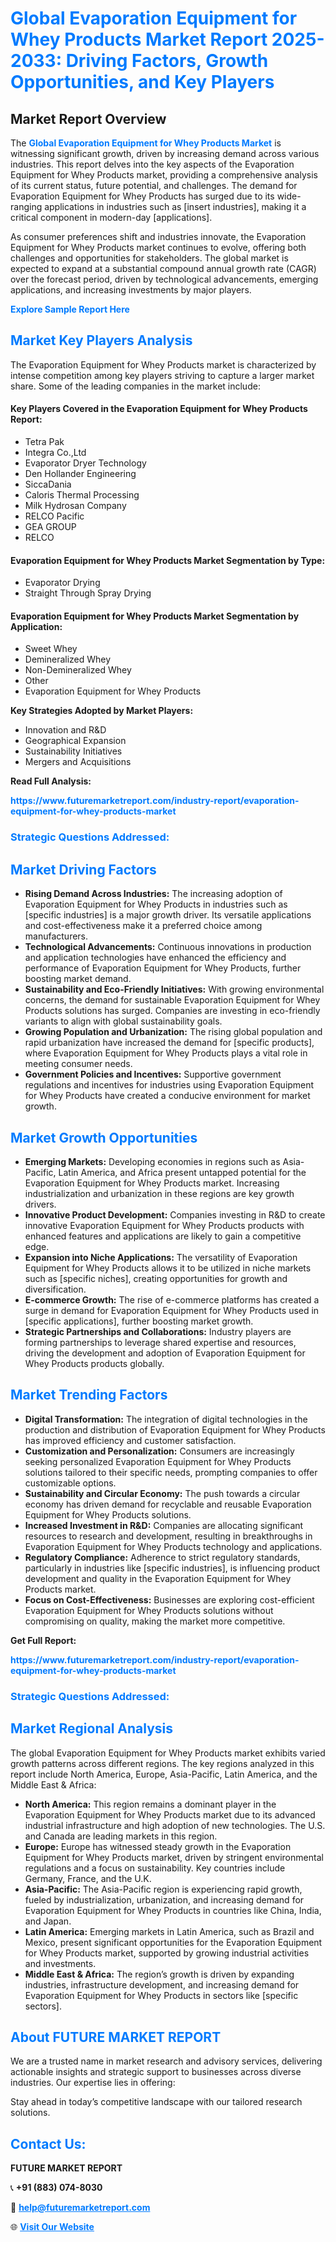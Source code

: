 <h1 style="color: #007BFF;">Global Evaporation Equipment for Whey Products Market Report 2025-2033: Driving Factors, Growth Opportunities, and Key Players</h1>

<section id="overview">
<h2>Market Report Overview</h2>
<p>The <a href="https://www.futuremarketreport.com/industry-report/evaporation-equipment-for-whey-products-market" style="color: #007BFF; text-decoration: none;"><strong>Global Evaporation Equipment for Whey Products Market</strong></a> is witnessing significant growth, driven by increasing demand across various industries. This report delves into the key aspects of the Evaporation Equipment for Whey Products market, providing a comprehensive analysis of its current status, future potential, and challenges. The demand for Evaporation Equipment for Whey Products has surged due to its wide-ranging applications in industries such as [insert industries], making it a critical component in modern-day [applications].</p>
<p>As consumer preferences shift and industries innovate, the Evaporation Equipment for Whey Products market continues to evolve, offering both challenges and opportunities for stakeholders. The global market is expected to expand at a substantial compound annual growth rate (CAGR) over the forecast period, driven by technological advancements, emerging applications, and increasing investments by major players.</p>
</section>

<section id="overview">
<p><a href="https://www.futuremarketreport.com/request-sample/reportId=124469" style="color: #007BFF; text-decoration: none;"><strong>Explore Sample Report Here</strong></a></p>
</section>

<section id="key-players">
<h2 style="color: #007BFF;">Market Key Players Analysis</h2>
<p>The Evaporation Equipment for Whey Products market is characterized by intense competition among key players striving to capture a larger market share. Some of the leading companies in the market include:</p>
<h4>Key Players Covered in the Evaporation Equipment for Whey Products Report:</h4>
<ul><li>Tetra Pak</li><li>Integra Co.,Ltd</li><li>Evaporator Dryer Technology</li><li>Den Hollander Engineering</li><li>SiccaDania</li><li>Caloris Thermal Processing</li><li>Milk Hydrosan Company</li><li>RELCO Pacific</li><li>GEA GROUP</li><li>RELCO</li></ul>
<h4>Evaporation Equipment for Whey Products Market Segmentation by Type:</h4>
<ul><li>Evaporator Drying</li><li>Straight Through Spray Drying</li></ul>

<h4>Evaporation Equipment for Whey Products Market Segmentation by Application:</h4>
<ul><li>Sweet Whey</li><li>Demineralized Whey</li><li>Non-Demineralized Whey</li><li>Other</li><li>Evaporation Equipment for Whey Products</li></ul>
<p><strong>Key Strategies Adopted by Market Players:</strong></p>
<ul>
<li>Innovation and R&D</li>
<li>Geographical Expansion</li>
<li>Sustainability Initiatives</li>
<li>Mergers and Acquisitions</li>
</ul>
</section>

<section>
<p><strong>Read Full Analysis: </strong></p><a href="https://www.futuremarketreport.com/industry-report/evaporation-equipment-for-whey-products-market" style="color: #007BFF; text-decoration: none;"><strong>https://www.futuremarketreport.com/industry-report/evaporation-equipment-for-whey-products-market</strong></a>
<h3 style="color: #007BFF;">Strategic Questions Addressed:</h3>
</section>

<section id="driving-factors">
<h2 style="color: #007BFF;">Market Driving Factors</h2>
<ul>
<li><strong>Rising Demand Across Industries:</strong> The increasing adoption of Evaporation Equipment for Whey Products in industries such as [specific industries] is a major growth driver. Its versatile applications and cost-effectiveness make it a preferred choice among manufacturers.</li>
<li><strong>Technological Advancements:</strong> Continuous innovations in production and application technologies have enhanced the efficiency and performance of Evaporation Equipment for Whey Products, further boosting market demand.</li>
<li><strong>Sustainability and Eco-Friendly Initiatives:</strong> With growing environmental concerns, the demand for sustainable Evaporation Equipment for Whey Products solutions has surged. Companies are investing in eco-friendly variants to align with global sustainability goals.</li>
<li><strong>Growing Population and Urbanization:</strong> The rising global population and rapid urbanization have increased the demand for [specific products], where Evaporation Equipment for Whey Products plays a vital role in meeting consumer needs.</li>
<li><strong>Government Policies and Incentives:</strong> Supportive government regulations and incentives for industries using Evaporation Equipment for Whey Products have created a conducive environment for market growth.</li>
</ul>
</section>

<section id="growth-opportunities">
<h2 style="color: #007BFF;">Market Growth Opportunities</h2>
<ul>
<li><strong>Emerging Markets:</strong> Developing economies in regions such as Asia-Pacific, Latin America, and Africa present untapped potential for the Evaporation Equipment for Whey Products market. Increasing industrialization and urbanization in these regions are key growth drivers.</li>
<li><strong>Innovative Product Development:</strong> Companies investing in R&D to create innovative Evaporation Equipment for Whey Products products with enhanced features and applications are likely to gain a competitive edge.</li>
<li><strong>Expansion into Niche Applications:</strong> The versatility of Evaporation Equipment for Whey Products allows it to be utilized in niche markets such as [specific niches], creating opportunities for growth and diversification.</li>
<li><strong>E-commerce Growth:</strong> The rise of e-commerce platforms has created a surge in demand for Evaporation Equipment for Whey Products used in [specific applications], further boosting market growth.</li>
<li><strong>Strategic Partnerships and Collaborations:</strong> Industry players are forming partnerships to leverage shared expertise and resources, driving the development and adoption of Evaporation Equipment for Whey Products products globally.</li>
</ul>
</section>

<section id="trending-factors">
<h2 style="color: #007BFF;">Market Trending Factors</h2>
<ul>
<li><strong>Digital Transformation:</strong> The integration of digital technologies in the production and distribution of Evaporation Equipment for Whey Products has improved efficiency and customer satisfaction.</li>
<li><strong>Customization and Personalization:</strong> Consumers are increasingly seeking personalized Evaporation Equipment for Whey Products solutions tailored to their specific needs, prompting companies to offer customizable options.</li>
<li><strong>Sustainability and Circular Economy:</strong> The push towards a circular economy has driven demand for recyclable and reusable Evaporation Equipment for Whey Products solutions.</li>
<li><strong>Increased Investment in R&D:</strong> Companies are allocating significant resources to research and development, resulting in breakthroughs in Evaporation Equipment for Whey Products technology and applications.</li>
<li><strong>Regulatory Compliance:</strong> Adherence to strict regulatory standards, particularly in industries like [specific industries], is influencing product development and quality in the Evaporation Equipment for Whey Products market.</li>
<li><strong>Focus on Cost-Effectiveness:</strong> Businesses are exploring cost-efficient Evaporation Equipment for Whey Products solutions without compromising on quality, making the market more competitive.</li>
</ul>
</section>

<section>
<p><strong>Get Full Report: </strong></p><a href="https://www.futuremarketreport.com/industry-report/evaporation-equipment-for-whey-products-market" style="color: #007BFF; text-decoration: none;"><strong>https://www.futuremarketreport.com/industry-report/evaporation-equipment-for-whey-products-market</strong></a>
<h3 style="color: #007BFF;">Strategic Questions Addressed:</h3>
</section>


<section id="regional-analysis">
<h2 style="color: #007BFF;">Market Regional Analysis</h2>
<p>The global Evaporation Equipment for Whey Products market exhibits varied growth patterns across different regions. The key regions analyzed in this report include North America, Europe, Asia-Pacific, Latin America, and the Middle East & Africa:</p>
<ul>
<li><strong>North America:</strong> This region remains a dominant player in the Evaporation Equipment for Whey Products market due to its advanced industrial infrastructure and high adoption of new technologies. The U.S. and Canada are leading markets in this region.</li>
<li><strong>Europe:</strong> Europe has witnessed steady growth in the Evaporation Equipment for Whey Products market, driven by stringent environmental regulations and a focus on sustainability. Key countries include Germany, France, and the U.K.</li>
<li><strong>Asia-Pacific:</strong> The Asia-Pacific region is experiencing rapid growth, fueled by industrialization, urbanization, and increasing demand for Evaporation Equipment for Whey Products in countries like China, India, and Japan.</li>
<li><strong>Latin America:</strong> Emerging markets in Latin America, such as Brazil and Mexico, present significant opportunities for the Evaporation Equipment for Whey Products market, supported by growing industrial activities and investments.</li>
<li><strong>Middle East & Africa:</strong> The region’s growth is driven by expanding industries, infrastructure development, and increasing demand for Evaporation Equipment for Whey Products in sectors like [specific sectors].</li>
</ul>
</section>

<footer>
<h2 style="color: #007BFF;">About FUTURE MARKET REPORT</h2>
<p>We are a trusted name in market research and advisory services, delivering actionable insights and strategic support to businesses across diverse industries. Our expertise lies in offering:</p>

<p>Stay ahead in today’s competitive landscape with our tailored research solutions.</p>

<h2 style="color: #007BFF;">Contact Us:</h2>
<p><strong>FUTURE MARKET REPORT</strong></p>
<p>📞 <strong>+91 (883) 074-8030</strong></p>
<p>📧 <strong><a href="mailto:help@futuremarketreport.com" style="color: #007BFF;">help@futuremarketreport.com</a></strong></p>
<p>🌐 <strong><a href="https://www.futuremarketreport.com/" style="color: #007BFF;">Visit Our Website</a></strong></p>
</footer>